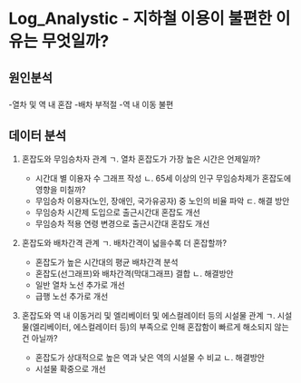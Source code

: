 # Log_Analystic - 지하철 이용이 불편한 이유는 무엇일까?
## 원인분석
### 
-열차 및 역 내 혼잡
-배차 부적절
-역 내 이동 불편
  
## 데이터 분석
1. 혼잡도와 무임승차자 관계
  ㄱ. 열차 혼잡도가 가장 높은 시간은 언제일까?
    - 시간대 별 이용자 수 그래프 작성
  ㄴ. 65세 이상의 인구 무임승차제가 혼잡도에 영향을 미칠까?
    - 무임승차 이용자(노인, 장애인, 국가유공자) 중 노인의 비율 파악
  ㄷ. 해결 방안
    - 무임승차 시간제 도입으로 출근시간대 혼잡도 개선
    - 무임승차 적용 연령 변경으로 출근시간대 혼잡도 개선
    
2. 혼잡도와 배차간격 관계
  ㄱ. 배차간격이 넓을수록 더 혼잡할까?
    - 혼잡도가 높은 시간대의 평균 배차간격 분석
    - 혼잡도(선그래프)와 배차간격(막대그래프) 결합
  ㄴ. 해결방안
    - 일반 열차 노선 추가로 개선
    - 급행 노선 추가로 개선
    
3. 혼잡도와 역 내 이동거리 및 엘리베이터 및 에스컬레이터 등의 시설물 관계
  ㄱ. 시설물(엘리베이터, 에스컬레이터 등)의 부족으로 인해 혼잡함이 빠르게 해소되지 않는건 아닐까?
    - 혼잡도가 상대적으로 높은 역과 낮은 역의 시설물 수 비교
  ㄴ. 해결방안
    - 시설물 확중으로 개선
